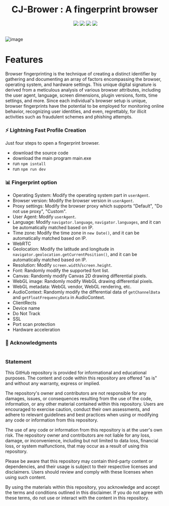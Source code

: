 <div align="center">
 <h1><br/>CJ-Brower : A fingerprint browser
</h1>
 <a href="https://www.buymeacoffee.com/maryjoins" target="_blank"><img alt="" src="https://img.shields.io/badge/Buy%20Me%20a%20Coffee-ffdd00?style=flat&logo=buy-me-a-coffee&logoColor=black" style="vertical-align:center" /></a>
 <img src="https://img.shields.io/npm/v/npm?style=normal"/>
 <img src="https://img.shields.io/website?style=normal&url=https%3A%2F%2Fgprm.itsvg.in/"/> 
 <img src="https://img.shields.io/badge/License-GPL%20v3-brightgreen?style=normal"/>
 <img src="https://img.shields.io/github/languages/code-size/VishwaGauravIn/github-profile-readme-maker?logo=github&style=normal"/>
</div>
<br/>

![image](https://github.com/SnJForever/CJ-Browser-front/assets/31909226/6ed63ac1-dfe7-462c-b79a-97199f6b6467)

# Features
Browser fingerprinting is the technique of creating a distinct identifier by gathering and documenting an array of factors encompassing the browser, operating system, and hardware settings. This unique digital signature is derived from a meticulous analysis of various browser attributes, including the user agent, language, screen dimensions, plugin versions, fonts, time settings, and more. Since each individual's browser setup is unique, browser fingerprints have the potential to be employed for monitoring online behavior, recognizing user identities, and even, regrettably, for illicit activities such as fraudulent schemes and phishing attempts.

### ⚡ Lightning Fast Profile Creation
Just four steps to open a fingerprint browser.
- download the source code
- download the main program main.exe
- run ```npm isntall``` 
- run ```npm run dev```

### 📊 Fingerprint option

- Operating System: Modify the operating system part in `userAgent`.
- Browser version: Modify the browser version in `userAgent`.
- Proxy settings: Modify the browser proxy which supports "Default", "Do not use proxy", "Custom".
- User Agent: Modify `userAgent`.
- Language: Modify `navigator.language`, `navigator.languages`, and it can be automatically matched based on IP.
- Time zone: Modify the time zone in `new Date()`, and it can be automatically matched based on IP.
- WebRTC
- Geolocation: Modify the latitude and longitude in `navigator.geolocation.getCurrentPosition()`, and it can be automatically matched based on IP.
- Resolution: Modify `screen.width`/`screen.height`.
- Font: Randomly modify the supported font list.
- Canvas: Randomly modify Canvas 2D drawing differential pixels.
- WebGL image: Randomly modify WebGL drawing differential pixels.
- WebGL metadata: WebGL vendor, WebGL rendering, etc.
- AudioContext: Randomly modify the differential data of `getChannelData` and `getFloatFrequencyData` in AudioContext.
- ClientRects
- Device name
- Do Not Track
- SSL
- Port scan protection
- Hardware acceleration

### 👥 Acknowledgments
<a href="https://github.com/lauthieb/code-notes" target="_blank"><img alt="" src="https://github.com/SnJForever/CJ-Browser-front/assets/31909226/c25cc2aa-55f0-48e1-a0ed-ecf42f2cd1a4" style="vertical-align:center" /></a>
</a>

### Statement

This GitHub repository is provided for informational and educational purposes. The content and code within this repository are offered "as is" and without any warranty, express or implied.

The repository's owner and contributors are not responsible for any damages, issues, or consequences resulting from the use of the code, information, or any other material contained within this repository. Users are encouraged to exercise caution, conduct their own assessments, and adhere to relevant guidelines and best practices when using or modifying any code or information from this repository.

The use of any code or information from this repository is at the user's own risk. The repository owner and contributors are not liable for any loss, damage, or inconvenience, including but not limited to data loss, financial loss, or system malfunctions, that may occur as a result of using this repository.

Please be aware that this repository may contain third-party content or dependencies, and their usage is subject to their respective licenses and disclaimers. Users should review and comply with these licenses when using such content.

By using the materials within this repository, you acknowledge and accept the terms and conditions outlined in this disclaimer. If you do not agree with these terms, do not use or interact with the content in this repository.